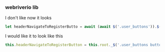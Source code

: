

### webriverio lib
I don't like now it looks
```js
let headerNavigateToRegisterButto = await (await $('.user_buttons')).$('button:nth-child(1)') 
```

I would like it to look like this
```js
this.headerNavigateToRegisterButton = this.root._$('.user_buttons button:nth-child(2)')._$('.header');
```


